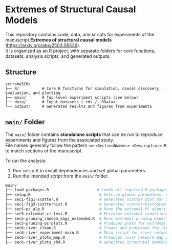 # Extremes of Structural Causal Models

This repository contains code, data, and scripts for experiments of the manuscript **Extremes of structural causal models** (https://arxiv.org/abs/2503.06536).  
It is organized as an R project, with separate folders for core functions, datasets, analysis scripts, and generated outputs.

## Structure

```
extremeSCM/
├── R/          # Core R functions for simulation, causal discovery, evaluation, and plotting
├── main/       # Top-level experiment scripts (see below)
├── data/       # Input datasets (.rds / .RData)
└── output/     # Generated results and figures from experiments
```

## `main/` Folder

The `main/` folder contains **standalone scripts** that can be run to reproduce experiments and figures from the associated study.  
File names generally follow the pattern `sec<SectionNumber>-<Description>.R` to match sections of the manuscript.

To run the analysis:
1. Run `setup.R` to install dependencies and set global parameters.
2. Run the intended script from the `main/` folder.

```bash
main/
├── load_packages.R                     # Loads all required R packages for the project
├── setup.R                              # Sets up global parameters, seeds, and paths
├── sec1-fig1-scatter.R                  # Generates scatter plot for Section 1, Figure 1
├── sec1-fig3-scatterhist.R              # Generates scatter–histogram plot for Section 1, Figure 3
├── sec5-pc_alg.R                        # Runs the extremal-PC algorithm on specified datasets
├── sec5-extremal-ci-test.R              # Performs extremal conditional independence tests
├── sec5-pruning_random_dags_extended.R  # Runs extremal pruning experiments on random DAGs
├── sec5-pruning-pc-plots.R              # Produces plots for extremal pruning experiment
├── sec6-river_clean.R                   # Cleans and processes the river network dataset
├── sec6-river_experiment-main.R         # Main script for river network experiments
├── sec6-river_plots_map.R               # Produces river network map plots
├── sec6-river_plots_shd.R               # Generates Structural Hamming Distance plots for river experiments
```
